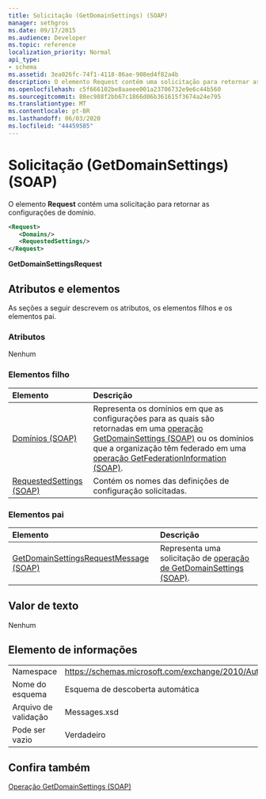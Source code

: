 ```yaml
---
title: Solicitação (GetDomainSettings) (SOAP)
manager: sethgros
ms.date: 09/17/2015
ms.audience: Developer
ms.topic: reference
localization_priority: Normal
api_type:
- schema
ms.assetid: 3ea026fc-74f1-4118-86ae-908ed4f82a4b
description: O elemento Request contém uma solicitação para retornar as configurações de domínio.
ms.openlocfilehash: c5f666102be8aaeee001a23706732e9e6c44b560
ms.sourcegitcommit: 88ec988f2bb67c1866d06b361615f3674a24e795
ms.translationtype: MT
ms.contentlocale: pt-BR
ms.lasthandoff: 06/03/2020
ms.locfileid: "44459585"
---
```

# <a name="request-getdomainsettings-soap"></a>Solicitação (GetDomainSettings) (SOAP)

O elemento **Request** contém uma solicitação para retornar as configurações de domínio. 
  
```xml
<Request>
   <Domains/>
   <RequestedSettings/>
</Request>
```

 **GetDomainSettingsRequest**
## <a name="attributes-and-elements"></a>Atributos e elementos

As seções a seguir descrevem os atributos, os elementos filhos e os elementos pai.
  
### <a name="attributes"></a>Atributos

Nenhum
  
### <a name="child-elements"></a>Elementos filho

|**Elemento**|**Descrição**|
|:-----|:-----|
|[Domínios (SOAP)](domains-soap.md) <br/> |Representa os domínios em que as configurações para as quais são retornadas em uma [operação GetDomainSettings (SOAP)](getdomainsettings-operation-soap.md) ou os domínios que a organização têm federado em uma [operação GetFederationInformation (SOAP)](getfederationinformation-operation-soap.md).  <br/> |
|[RequestedSettings (SOAP)](requestedsettings-soap.md) <br/> |Contém os nomes das definições de configuração solicitadas.  <br/> |
   
### <a name="parent-elements"></a>Elementos pai

|**Elemento**|**Descrição**|
|:-----|:-----|
|[GetDomainSettingsRequestMessage (SOAP)](getdomainsettingsrequestmessage-soap.md) <br/> |Representa uma solicitação de [operação de GetDomainSettings (SOAP)](getdomainsettings-operation-soap.md).  <br/> |
   
## <a name="text-value"></a>Valor de texto

Nenhum
  
## <a name="element-information"></a>Elemento de informações

|||
|:-----|:-----|
|Namespace  <br/> |https://schemas.microsoft.com/exchange/2010/Autodiscover  <br/> |
|Nome do esquema  <br/> |Esquema de descoberta automática  <br/> |
|Arquivo de validação  <br/> |Messages.xsd  <br/> |
|Pode ser vazio  <br/> |Verdadeiro  <br/> |
   
## <a name="see-also"></a>Confira também



[Operação GetDomainSettings (SOAP)](getdomainsettings-operation-soap.md)

